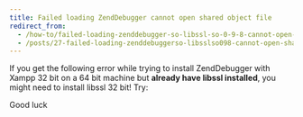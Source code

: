 ```yaml
---
title: Failed loading ZendDebugger cannot open shared object file
redirect_from:
  - /how-to/failed-loading-zenddebugger-so-libssl-so-0-9-8-cannot-open-shared-object-file-no-such-file-or-directory/
  - /posts/27-failed-loading-zenddebuggerso-libsslso098-cannot-open-shared-object-file-no-such-file-or-directory/
---
```


<p>If you get the following error while trying to install ZendDebugger with Xampp 32 bit on a 64 bit machine but <strong>already have libssl installed</strong>, you might need to install libssl 32 bit! Try:</p>
<script src="https://gist.github.com/maxmumford/7718774.js"></script>

<p>Good luck</p>
